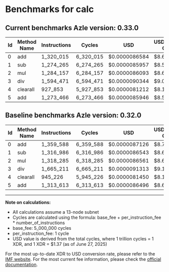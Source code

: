 # Benchmarks for calc

## Current benchmarks Azle version: 0.33.0
| Id | Method Name | Instructions | Cycles | USD | USD/Million Calls | Change |
|-----------|-------------|------------|--------|-----|--------------|-------|
| 0 | add | 1_320_015 | 6_320_015 | $0.0000086584 | $8.65 | <font color="green">-39_573</font> |
| 1 | sub | 1_274_265 | 6_274_265 | $0.0000085957 | $8.59 | <font color="green">-42_721</font> |
| 2 | mul | 1_284_157 | 6_284_157 | $0.0000086093 | $8.60 | <font color="green">-34_128</font> |
| 3 | div | 1_594_471 | 6_594_471 | $0.0000090344 | $9.03 | <font color="green">-70_740</font> |
| 4 | clearall | 927_853 | 5_927_853 | $0.0000081212 | $8.12 | <font color="green">-17_373</font> |
| 5 | add | 1_273_466 | 6_273_466 | $0.0000085946 | $8.59 | <font color="green">-40_147</font> |

## Baseline benchmarks Azle version: 0.32.0
| Id | Method Name | Instructions | Cycles | USD | USD/Million Calls |
|-----------|-------------|------------|--------|-----|--------------|
| 0 | add | 1_359_588 | 6_359_588 | $0.0000087126 | $8.71 |
| 1 | sub | 1_316_986 | 6_316_986 | $0.0000086543 | $8.65 |
| 2 | mul | 1_318_285 | 6_318_285 | $0.0000086561 | $8.65 |
| 3 | div | 1_665_211 | 6_665_211 | $0.0000091313 | $9.13 |
| 4 | clearall | 945_226 | 5_945_226 | $0.0000081450 | $8.14 |
| 5 | add | 1_313_613 | 6_313_613 | $0.0000086496 | $8.64 |



---

**Note on calculations:**
- All calculations assume a 13-node subnet
- Cycles are calculated using the formula: base_fee + per_instruction_fee \* number_of_instructions
- base_fee: 5_000_000 cycles
- per_instruction_fee: 1 cycle
- USD value is derived from the total cycles, where 1 trillion cycles = 1 XDR, and 1 XDR = $1.37 (as of June 27, 2025)

For the most up-to-date XDR to USD conversion rate, please refer to the [IMF website](https://www.imf.org/external/np/fin/data/rms_sdrv.aspx).
For the most current fee information, please check the [official documentation](https://internetcomputer.org/docs/references/cycles-cost-formulas).